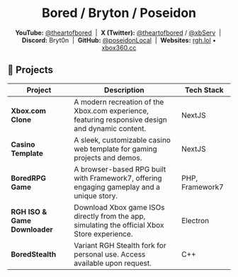 
<div align="center">
  <h1>Bored / Bryton / Poseidon</h1>
  <p>
    <strong>YouTube:</strong> <a href="https://youtube.com/@theartofbored">@theartofbored</a> &nbsp;|&nbsp;
    <strong>X (Twitter):</strong> <a href="https://twitter.com/theartofbored">@theartofbored</a> / <a href="https://twitter.com/xbServ">@xbServ</a> &nbsp;|&nbsp;
    <strong>Discord:</strong> Bryt0n &nbsp;|&nbsp;
    <strong>GitHub:</strong> <a href="https://github.com/poseidonLocal">@poseidonLocal</a> &nbsp;|&nbsp;
    <strong>Websites:</strong> <a href="https://rgh.lol">rgh.lol</a> • <a href="https://xbox360.cc">xbox360.cc</a>
  </p>
</div>


## 🚀 Projects

| Project                        | Description                                                                                                         | Tech Stack         |
|------------------------------- |--------------------------------------------------------------------------------------------------------------------|--------------------|
| **Xbox.com Clone**             | A modern recreation of the Xbox.com experience, featuring responsive design and dynamic content.                    | NextJS             |
| **Casino Template**            | A sleek, customizable casino web template for gaming projects and demos.                                            | NextJS             |
| **BoredRPG Game**              | A browser-based RPG built with Framework7, offering engaging gameplay and a unique story.                          | PHP, Framework7    |
| **RGH ISO & Game Downloader**  | Download Xbox game ISOs directly from the app, simulating the official Xbox Store experience.                      | Electron           |
| **BoredStealth**               | Variant RGH Stealth fork for personal use. Access available upon request.                                           | C++                |
